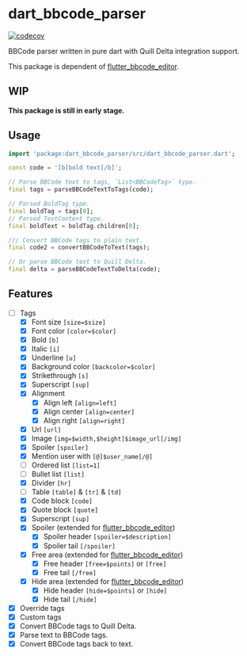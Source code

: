 # dart_bbcode_parser

[![codecov](https://codecov.io/gh/realth000/dart_bbcode_parser/graph/badge.svg?token=II36HD8NJE)](https://codecov.io/gh/realth000/dart_bbcode_parser)

BBCode parser written in pure dart with Quill Delta integration support.

This package is dependent of [flutter_bbcode_editor].

## WIP

**This package is still in early stage.**

## Usage

```dart
import 'package:dart_bbcode_parser/src/dart_bbcode_parser.dart';

const code = '[b]bold text[/b]';

// Parse BBCode text to tags, `List<BBCodeTag>` type.
final tags = parseBBCodeTextToTags(code);

// Parsed BoldTag type.
final boldTag = tags[0];
// Parsed TextContent type.
final boldText = boldTag.children[0];

/// Convert BBCode tags to plain text.
final code2 = convertBBCodeToText(tags);

// Or parse BBCode text to Quill Delta.
final delta = parseBBCodeTextToDelta(code);
```

## Features

* [ ] Tags
  * [x] Font size `[size=$size]`
  * [x] Font color `[color=$color]`
  * [x] Bold `[b]`
  * [x] Italic `[i]`
  * [x] Underline `[u]`
  * [x] Background color `[backcolor=$color]`
  * [x] Strikethrough `[s]`
  * [x] Superscript `[sup]`
  * [x] Alignment
    * [x] Align left `[align=left]`
    * [x] Align center `[align=center]`
    * [x] Align right `[align=right]`
  * [x] Url `[url]`
  * [x] Image `[img=$width,$height]$image_url[/img]`
  * [x] Spoiler `[spoiler]`
  * [x] Mention user with `[@]$user_name[/@]`
  * [ ] Ordered list `[list=1]`
  * [ ] Bullet list `[list]`
  * [x] Divider `[hr]`
  * [ ] Table `[table]` & `[tr]` & `[td]`
  * [x] Code block `[code]`
  * [x] Quote block `[quote]`
  * [x] Superscript `[sup]`
  * [x] Spoiler (extended for [flutter_bbcode_editor])
    * [x] Spoiler header `[spoiler=$description]`
    * [x] Spoiler tail `[/spoiler]`
  * [x] Free area (extended for [flutter_bbcode_editor])
    * [x] Free header `[free=$points]` or `[free]`
    * [x] Free tail `[/free]`
  * [x] Hide area (extended for [flutter_bbcode_editor])
    * [x] Hide header `[hide=$points]` or `[hide]`
    * [x] Hide tail `[/hide]`
* [x] Override tags
* [x] Custom tags
* [x] Convert BBCode tags to Quill Delta.
* [x] Parse text to BBCode tags.
* [x] Convert BBCode tags back to text.

[flutter_bbcode_editor]: https://github.com/realth000/flutter_bbcode_editor